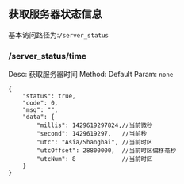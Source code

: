 ## 获取服务器状态信息
基本访问路径为:`/server_status`

### /server_status/time
Desc: 获取服务器时间
Method: Default
Param: `none`

```
{
    "status": true,
    "code": 0,
    "msg": "",
    "data": {
        "millis": 1429619297824,//当前微秒
        "second": 1429619297,   //当前秒
        "utc": "Asia/Shanghai", //当前时区
        "utcOffset": 28800000,  //当前时区偏移毫秒
        "utcNum": 8             //当前时区
    }
}
```
